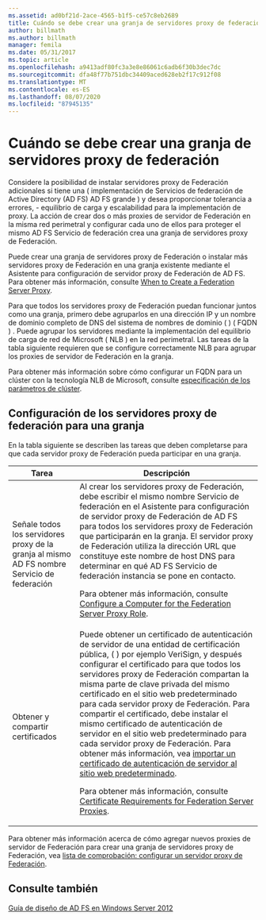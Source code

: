```yaml
---
ms.assetid: ad0bf21d-2ace-4565-b1f5-ce57c8eb2689
title: Cuándo se debe crear una granja de servidores proxy de federación
author: billmath
ms.author: billmath
manager: femila
ms.date: 05/31/2017
ms.topic: article
ms.openlocfilehash: a9413adf80fc3a3e8e86061c6adb6f30b3dec7dc
ms.sourcegitcommit: dfa48f77b751dbc34409aced628eb2f17c912f08
ms.translationtype: MT
ms.contentlocale: es-ES
ms.lasthandoff: 08/07/2020
ms.locfileid: "87945135"
---
```

# <a name="when-to-create-a-federation-server-proxy-farm"></a>Cuándo se debe crear una granja de servidores proxy de federación

Considere la posibilidad de instalar servidores proxy de Federación adicionales si tiene una \( implementación de Servicios de federación de Active Directory (AD FS) AD FS grande \) y desea proporcionar tolerancia a errores, \- equilibrio de carga y escalabilidad para la implementación de proxy. La acción de crear dos o más proxies de servidor de Federación en la misma red perimetral y configurar cada uno de ellos para proteger el mismo AD FS Servicio de federación crea una granja de servidores proxy de Federación.

Puede crear una granja de servidores proxy de Federación o instalar más servidores proxy de Federación en una granja existente mediante el Asistente para configuración de servidor proxy de Federación de AD FS. Para obtener más información, consulte [When to Create a Federation Server Proxy](When-to-Create-a-Federation-Server-Proxy.md).

Para que todos los servidores proxy de Federación puedan funcionar juntos como una granja, primero debe agruparlos en una dirección IP y un nombre de dominio completo de DNS del sistema de nombres de dominio \( \) \( FQDN \) . Puede agrupar los servidores mediante la implementación del equilibrio de carga de red de Microsoft \( NLB \) en la red perimetral. Las tareas de la tabla siguiente requieren que se configure correctamente NLB para agrupar los proxies de servidor de Federación en la granja.

Para obtener más información sobre cómo configurar un FQDN para un clúster con la tecnología NLB de Microsoft, consulte [especificación de los parámetros de clúster](https://go.microsoft.com/fwlink/?linkid=74651).

## <a name="configuring-federation-server-proxies-for-a-farm"></a>Configuración de los servidores proxy de federación para una granja
En la tabla siguiente se describen las tareas que deben completarse para que cada servidor proxy de Federación pueda participar en una granja.

|Tarea|Descripción|
|--------|---------------|
|Señale todos los servidores proxy de la granja al mismo AD FS nombre Servicio de federación|Al crear los servidores proxy de Federación, debe escribir el mismo nombre Servicio de federación en el Asistente para configuración de servidor proxy de Federación de AD FS para todos los servidores proxy de Federación que participarán en la granja. El servidor proxy de Federación utiliza la dirección URL que constituye este nombre de host DNS para determinar en qué AD FS Servicio de federación instancia se pone en contacto.<p>Para obtener más información, consulte [Configure a Computer for the Federation Server Proxy Role](../../ad-fs/deployment/Configure-a-Computer-for-the-Federation-Server-Proxy-Role.md).|
|Obtener y compartir certificados|Puede obtener un certificado de autenticación de servidor de una entidad de certificación pública, \( \) por ejemplo VeriSign, y después configurar el certificado para que todos los servidores proxy de Federación compartan la misma parte de clave privada del mismo certificado en el sitio web predeterminado para cada servidor proxy de Federación. Para compartir el certificado, debe instalar el mismo certificado de autenticación de servidor en el sitio web predeterminado para cada servidor proxy de Federación. Para obtener más información, vea [importar un certificado de autenticación de servidor al sitio web predeterminado](../../ad-fs/deployment/Import-a-Server-Authentication-Certificate-to-the-Default-Web-Site.md).<p>Para obtener más información, consulte [Certificate Requirements for Federation Server Proxies](Certificate-Requirements-for-Federation-Server-Proxies.md).|

Para obtener más información acerca de cómo agregar nuevos proxies de servidor de Federación para crear una granja de servidores proxy de Federación, vea [lista de comprobación: configurar un servidor proxy de Federación](../../ad-fs/deployment/Checklist--Setting-Up-a-Federation-Server-Proxy.md).

## <a name="see-also"></a>Consulte también
[Guía de diseño de AD FS en Windows Server 2012](AD-FS-Design-Guide-in-Windows-Server-2012.md)
